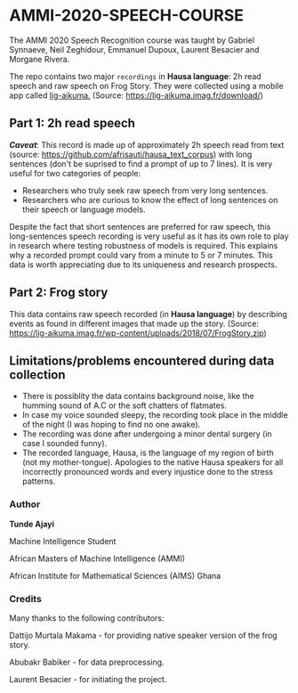 # AMMI-2020-SPEECH-COURSE
The AMMI 2020 Speech Recognition course was taught by Gabriel Synnaeve, Neil Zeghidour, Emmanuel Dupoux, Laurent Besacier and Morgane Rivera.

The repo contains two major `recordings` in **Hausa language**: 2h read speech and raw speech on Frog Story. They were collected using a mobile app called [lig-aikuma.](https://lig-aikuma.imag.fr/download/) (Source: https://lig-aikuma.imag.fr/download/)
## Part 1: 2h read speech
**_Caveat_**: This record is made up of approximately 2h speech read from text (source: https://github.com/afrisauti/hausa_text_corpus) with long sentences (don't be suprised to find a prompt of up to 7 lines). It is very useful for two categories of people:
* Researchers who truly seek raw speech from very long sentences.
* Researchers who are curious to know the effect of long sentences on their speech or language models.

Despite the fact that short sentences are preferred for raw speech, this long-sentences speech recording is very useful as it has its own role to play in research where testing robustness of models is required. This explains why a recorded prompt could vary from a minute to 5 or 7 minutes. This data is worth appreciating due to its uniqueness and research prospects.
## Part 2: Frog story
This data contains raw speech recorded (in **Hausa language**) by describing events as found in different images that made up the story. (Source: https://lig-aikuma.imag.fr/wp-content/uploads/2018/07/FrogStory.zip)
## Limitations/problems encountered during data collection
* There is possiblity the data contains background noise, like the humming sound of A.C or the soft chatters of flatmates.
* In case my voice sounded sleepy, the recording took place in the middle of the night (I was hoping to find no one awake).
* The recording was done after undergoing a minor dental surgery (in case I sounded funny).
* The recorded language, Hausa, is the language of my region of birth (not my mother-tongue). Apologies to the native Hausa speakers for all incorrectly pronounced words and every injustice done to the stress patterns.

### Author
**Tunde Ajayi**

Machine Intelligence Student

African Masters of Machine Intelligence (AMMI)

African Institute for Mathematical Sciences (AIMS) Ghana

### Credits
Many thanks to the following contributors:

Dattijo Murtala Makama - for providing native speaker version of the frog story.

Abubakr Babiker - for data preprocessing.

Laurent Besacier - for initiating the project.


